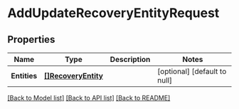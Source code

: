 # AddUpdateRecoveryEntityRequest

## Properties
Name | Type | Description | Notes
------------ | ------------- | ------------- | -------------
**Entities** | [**[]RecoveryEntity**](RecoveryEntity.md) |  | [optional] [default to null]

[[Back to Model list]](../README.md#documentation-for-models) [[Back to API list]](../README.md#documentation-for-api-endpoints) [[Back to README]](../README.md)

